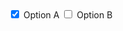 <input  type="checkbox" name="optiona" id="opta" checked />
<span class="checkboxtext">
  Option A
</span>
<input type="checkbox" name="optionb" id="optb" />
<span class="checkboxtext">
  Option B
</span>
